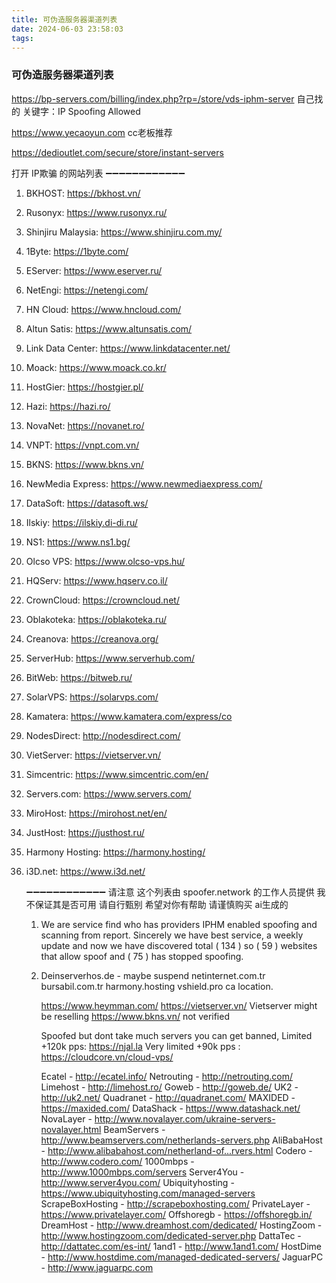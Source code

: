 ```yaml
---
title: 可伪造服务器渠道列表
date: 2024-06-03 23:58:03
tags:
---
```


### 可伪造服务器渠道列表

https://bp-servers.com/billing/index.php?rp=/store/vds-iphm-server 自己找的 关键字：IP Spoofing Allowed 

https://www.yecaoyun.com  cc老板推荐

https://dedioutlet.com/secure/store/instant-servers

打开 IP欺骗 的网站列表 ➖➖➖➖➖➖➖➖➖➖➖➖

1. BKHOST: https://bkhost.vn/

2. Rusonyx: https://www.rusonyx.ru/

3. Shinjiru Malaysia: https://www.shinjiru.com.my/

4. 1Byte: https://1byte.com/

5. EServer: https://www.eserver.ru/

6. NetEngi: https://netengi.com/

7. HN Cloud: https://www.hncloud.com/

8. Altun Satis: https://www.altunsatis.com/

9. Link Data Center: https://www.linkdatacenter.net/

10. Moack: https://www.moack.co.kr/

11. HostGier: https://hostgier.pl/

12. Hazi: https://hazi.ro/

13. NovaNet: https://novanet.ro/

14. VNPT: https://vnpt.com.vn/

15. BKNS: https://www.bkns.vn/

16. NewMedia Express: https://www.newmediaexpress.com/

17. DataSoft: https://datasoft.ws/

18. Ilskiy: https://ilskiy.di-di.ru/

19. NS1: https://www.ns1.bg/

20. Olcso VPS: https://www.olcso-vps.hu/

21. HQServ: https://www.hqserv.co.il/

22. CrownCloud: https://crowncloud.net/

23. Oblakoteka: https://oblakoteka.ru/

24. Creanova: https://creanova.org/

25. ServerHub: https://www.serverhub.com/

26. BitWeb: https://bitweb.ru/

27. SolarVPS: https://solarvps.com/

28. Kamatera: https://www.kamatera.com/express/co

29. NodesDirect: http://nodesdirect.com/

30. VietServer: https://vietserver.vn/

31. Simcentric: https://www.simcentric.com/en/

32. Servers.com: https://www.servers.com/

33. MiroHost: https://mirohost.net/en/

34. JustHost: https://justhost.ru/

35. Harmony Hosting: https://harmony.hosting/

36. i3D.net: https://www.i3d.net/

    ➖➖➖➖➖➖➖➖➖➖➖➖ 请注意 这个列表由 spoofer.network 的工作人员提供 我不保证其是否可用 请自行甄别 希望对你有帮助 请谨慎购买 ai生成的

    1. We are service find who has providers IPHM enabled spoofing and scanning from report. Sincerely we have best service, a weekly update and now we have discovered total ( 134 ) so ( 59 ) websites that allow spoof and ( 75 ) has stopped spoofing.

    2. Deinserverhos.de - maybe suspend
       netinternet.com.tr 
       bursabil.com.tr
       harmony.hosting
       vshield.pro ca location.

       https://www.heymman.com/
       https://vietserver.vn/
       Vietserver might be reselling https://www.bkns.vn/
       not verified

       Spoofed but dont take much servers you can get banned, Limited +120k pps: 
       https://njal.la
       Very limited +90k pps : 
       https://cloudcore.vn/cloud-vps/

       Ecatel - http://ecatel.info/
       Netrouting - http://netrouting.com/
       Limehost - http://limehost.ro/
       Goweb - http://goweb.de/
       UK2 - http://uk2.net/
       Quadranet - http://quadranet.com/
       MAXIDED - https://maxided.com/
       DataShack - https://www.datashack.net/
       NovaLayer - http://www.novalayer.com/ukraine-servers-novalayer.html
       BeamServers - http://www.beamservers.com/netherlands-servers.php
       AliBabaHost - http://www.alibabahost.com/netherland-of...rvers.html
       Codero - http://www.codero.com/
       1000mbps - http://www.1000mbps.com/servers
       Server4You - http://www.server4you.com/
       Ubiquityhosting - https://www.ubiquityhosting.com/managed-servers
       ScrapeBoxHosting - http://scrapeboxhosting.com/
       PrivateLayer - https://www.privatelayer.com/
       Offshoregb - https://offshoregb.in/
       DreamHost - http://www.dreamhost.com/dedicated/
       HostingZoom - http://www.hostingzoom.com/dedicated-server.php
       DattaTec - http://dattatec.com/es-int/
       1and1 - http://www.1and1.com/
       HostDime - http://www.hostdime.com/managed-dedicated-servers/
       JaguarPC - http://www.jaguarpc.com